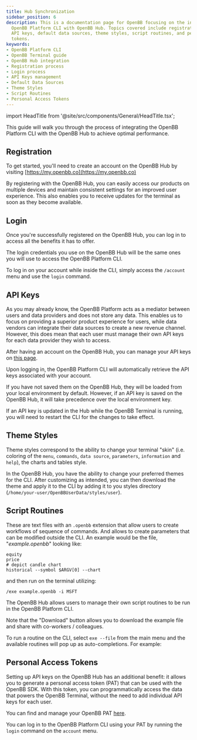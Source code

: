 ```yaml
---
title: Hub Synchronization
sidebar_position: 6
description: This is a documentation page for OpenBB focusing on the integration of
  OpenBB Platform CLI with OpenBB Hub. Topics covered include registration, login, managing
  API keys, default data sources, theme styles, script routines, and personal access
  tokens.
keywords:
- OpenBB Platform CLI
- OpenBB Terminal guide
- OpenBB Hub integration
- Registration process
- Login process
- API Keys management
- Default Data Sources
- Theme Styles
- Script Routines
- Personal Access Tokens
---
```


import HeadTitle from '@site/src/components/General/HeadTitle.tsx';

<HeadTitle title="Hub Synchronization - Usage | OpenBB Platform CLI Docs" />

This guide will walk you through the process of integrating the OpenBB Platform CLI with the OpenBB Hub to achieve optimal performance.

## Registration

To get started, you'll need to create an account on the OpenBB Hub by visiting [https://my.openbb.co](https://my.openbb.co)

By registering with the OpenBB Hub, you can easily access our products on multiple devices and maintain consistent settings for an improved user experience. This also enables you to receive updates for the terminal as soon as they become available.

## Login

Once you're successfully registered on the OpenBB Hub, you can log in to access all the benefits it has to offer.

The login credentials you use on the OpenBB Hub will be the same ones you will use to access the OpenBB Platform CLI.

To log in on your account while inside the CLI, simply access the `/account` menu and use the `login` command.

## API Keys

As you may already know, the OpenBB Platform acts as a mediator between users and data providers and does not store any data. This enables us to focus on providing a superior product experience for users, while data vendors can integrate their data sources to create a new revenue channel. However, this does mean that each user must manage their own API keys for each data provider they wish to access.

After having an account on the OpenBB Hub, you can manage your API keys on [this page](https://my.openbb.co/app/platform/credentials).

Upon logging in, the OpenBB Platform CLI will automatically retrieve the API keys associated with your account.

If you have not saved them on the OpenBB Hub, they will be loaded from your local environment by default. However, if an API key is saved on the OpenBB Hub, it will take precedence over the local environment key.

If an API key is updated in the Hub while the OpenBB Terminal is running, you will need to restart the CLI for the changes to take effect.

## Theme Styles

Theme styles correspond to the ability to change your terminal "skin" (i.e. coloring of the `menu`, `commands`, `data source`, `parameters`, `information` and `help`), the charts and tables style.

In the OpenBB Hub, you have the ability to change your preferred themes for the CLI. After customizing as intended, you can then download the theme and apply it to the CLI by adding it to you styles directory (`/home/your-user/OpenBBUserData/styles/user`).

## Script Routines

These are text files with an `.openbb` extension that allow users to create workflows of sequence of commands. And allows to create parameters that can be modified outside the CLI. An example would be the file, "_example.openbb_" looking like:

```text
equity
price
# depict candle chart
historical --symbol $ARGV[0] --chart
```

and then run on the terminal utilizing:

```text
/exe example.openbb -i MSFT
```

The OpenBB Hub allows users to manage their own script routines to be run in the OpenBB Platform CLI.

Note that the "Download" button allows you to download the example file and share with co-workers / colleagues.

To run a routine on the CLI, select `exe --file` from the main menu and the available routines will pop up as auto-completions. For example:


## Personal Access Tokens

Setting up API keys on the OpenBB Hub has an additional benefit: it allows you to generate a personal access token (PAT) that can be used with the OpenBB SDK. With this token, you can programmatically access the data that powers the OpenBB Terminal, without the need to add individual API keys for each user.

You can find and manage your OpenBB PAT [here](https://my.openbb.co/app/platform/pat).

You can log in to the OpenBB Platform CLI using your PAT by running the `login` command on the `account` menu.

